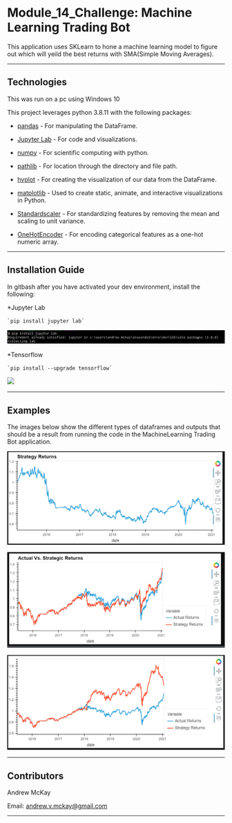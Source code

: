 # Module_14_Challenge: Machine Learning Trading Bot

This application uses SKLearn to hone a machine learning model to figure out which will yeild the best returns with SMA(Simple Moving Averages).

---

## Technologies


This was run on a pc using Windows 10

This project leverages python 3.8.11 with the following packages:


* [pandas](https://pandas.pydata.org/docs) - For manipulating the DataFrame.

* [Jupyter Lab](https://jupyterlab.readthedocs.io.en/stable) - For code and visualizations.

* [numpy](https://numpy.org/install/) - For scientific computing with python.

* [pathlib](https://docs.python.org/3/library/pathlib.html) - For location through the directory and file path.

* [hvplot](https://hvplot.holoviz.org/user_guide/Introduction.html) - For creating the visualization of our data from the DataFrame.

* [matplotlib](https://matplotlib.org/) - Used to create static, animate, and interactive visualizations in Python.

* [Standardscaler](https://scikit-learn.org/stable/modules/generated/sklearn.preprocessing.StandardScaler.html) - For standardizing features by removing the mean and scaling to unit variance.

* [OneHotEncoder](https://scikit-learn.org/stable/modules/generated/sklearn.preprocessing.OneHotEncoder.html) - For encoding categorical features as a one-hot numeric array.

---

## Installation Guide

In gitbash after you have activated your dev environment, install the following:

*Jupyter Lab

    `pip install jupyter lab`
    
![install juypter lab](./images/install_jupyterlab.JPG)

*Tensorflow

    `pip install --upgrade tensorflow`
    
![](./images/install_tensorflow.JPG)



---

## Examples

The images below show the different types of dataframes and outputs that should be a result from running the code in the MachineLearning Trading Bot application.


![](./images/strategy_returns.PNG)

![](./images/Actual_vs_Strategy_1.PNG)

![](./images/Actual_vs_Strategy_2.PNG)




---

## Contributors

Andrew McKay

Email: andrew.v.mckay@gmail.com

---
